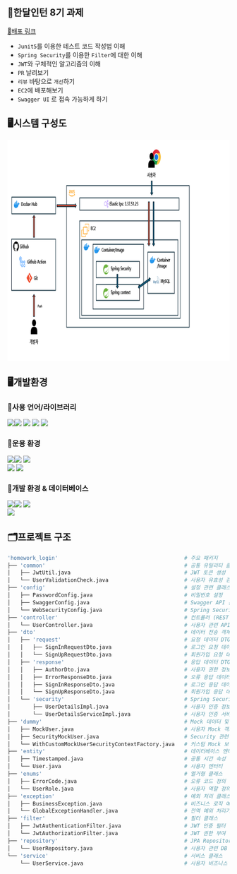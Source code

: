 ## 📜한달인턴 8기 과제
[📌배포 링크](http://3.37.51.23:8080/swagger-ui/index.html)
- `Junit5`를 이용한 테스트 코드 작성법 이해
- `Spring Security`를 이용한 `Filter`에 대한 이해
- `JWT`와 구체적인 알고리즘의 이해
- `PR` 날려보기
- `리뷰` 바탕으로 `개선`하기
- `EC2`에 배포해보기
- `Swagger UI` 로 접속 가능하게 하기

## 🖥️시스템 구성도
<img src="images/System.png" height="500px"/> <br/>

## 🖥️개발환경
### 🧷사용 언어/라이브러리
<img src="https://img.shields.io/badge/Java-000000?style=for-the-badge&logo=java&logoColor=white"><img src="https://img.shields.io/badge/Spring-6DB33F?style=for-the-badge&logo=spring&logoColor=white">
<img src="https://img.shields.io/badge/JPA-6DB33F?style=for-the-badge&logo=java&logoColor=white">
<img src="https://img.shields.io/badge/JWT-FF007F?style=for-the-badge&logo=java&logoColor=white">
<img src="https://img.shields.io/badge/junit5-25A162?style=for-the-badge&logo=junit5&logoColor=white">

### 🧷운용 환경
<img src="https://img.shields.io/badge/Windows 11-02A8EF?style=for-the-badge&logo=windows&logoColor=white"><img src="https://img.shields.io/badge/EC2-FF9900?style=for-the-badge&logo=amazonec2&logoColor=white">
<img src="https://img.shields.io/badge/Elastic Load Blalancing-8C4FFF?style=for-the-badge&logo=awselasticloadbalancing&logoColor=white"><br/>
<img src="https://img.shields.io/badge/Docker-2496ED?style=for-the-badge&logo=docker&logoColor=white">
<img src="https://img.shields.io/badge/Github Actions-2088FF?style=for-the-badge&logo=githubactions&logoColor=white">

### 🧷개발 환경 & 데이터베이스
<img src="https://img.shields.io/badge/Intellij-000000?style=for-the-badge&logo=intellij idea&logoColor=white"><img src="https://img.shields.io/badge/git-F05032?style=for-the-badge&logo=git&logoColor=white">
<img src="https://img.shields.io/badge/github-181717?style=for-the-badge&logo=github&logoColor=white"> <br/>
<img src="https://img.shields.io/badge/mysql-4479A1?style=for-the-badge&logo=mysql&logoColor=white">

## 🗂️프로젝트 구조
```bash
'homework_login'                                        # 주요 패키지
├── 'common'                                            # 공통 유틸리티 클래스
│   ├── JwtUtil.java                                    # JWT 토큰 생성 및 검증
│   └── UserValidationCheck.java                        # 사용자 유효성 검사
├── 'config'                                            # 설정 관련 클래스
│   ├── PasswordConfig.java                             # 비밀번호 설정
│   ├── SwaggerConfig.java                              # Swagger API 문서화 설정
│   └── WebSecurityConfig.java                          # Spring Security 설정
├── 'controller'                                        # 컨트롤러 (REST API 엔드포인트)
│   └── UserController.java                             # 사용자 관련 API 엔드포인트
├── 'dto'                                               # 데이터 전송 객체 (DTO)
│   ├── 'request'                                       # 요청 데이터 DTO
│   │   ├── SignInRequestDto.java                       # 로그인 요청 데이터
│   │   └── SignUpRequestDto.java                       # 회원가입 요청 데이터
│   ├── 'response'                                      # 응답 데이터 DTO
│   │   ├── AuthorDto.java                              # 사용자 권한 정보
│   │   ├── ErrorResponseDto.java                       # 오류 응답 데이터
│   │   ├── SignInResponseDto.java                      # 로그인 응답 데이터
│   │   └── SignUpResponseDto.java                      # 회원가입 응답 데이터
│   └── 'security'                                      # Spring Security 관련 DTO
│       ├── UserDetailsImpl.java                        # 사용자 인증 정보 구현
│       └── UserDetailsServiceImpl.java                 # 사용자 인증 서비스 구현
├── 'dummy'                                             # Mock 데이터 및 테스트 유틸리티
│   ├── MockUser.java                                   # 사용자 Mock 객체
│   ├── SecurityMockUser.java                           # Security 관련 Mock 객체
│   └── WithCustomMockUserSecurityContextFactory.java   # 커스텀 Mock 보안 컨텍스트
├── 'entity'                                            # 데이터베이스 엔터티 클래스
│   ├── Timestamped.java                                # 공통 시간 속성 엔터티
│   └── User.java                                       # 사용자 엔터티
├── 'enums'                                             # 열거형 클래스
│   ├── ErrorCode.java                                  # 오류 코드 정의
│   └── UserRole.java                                   # 사용자 역할 정의
├── 'exception'                                         # 예외 처리 클래스
│   ├── BusinessException.java                          # 비즈니스 로직 예외
│   └── GlobalExceptionHandler.java                     # 전역 예외 처리기
├── 'filter'                                            # 필터 클래스
│   ├── JwtAuthenticationFilter.java                    # JWT 인증 필터
│   └── JwtAuthorizationFilter.java                     # JWT 권한 부여 필터
├── 'repository'                                        # JPA Repository 인터페이스
│   └── UserRepository.java                             # 사용자 관련 DB 작업 인터페이스
└── 'service'                                           # 서비스 클래스
    └── UserService.java                                # 사용자 비즈니스 로직
```
